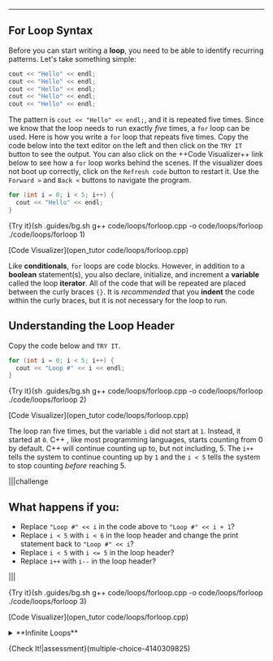 ---

## For Loop Syntax
Before you can start writing a **loop**, you need to be able to identify recurring patterns. Let's take something simple:

```c++
cout << "Hello" << endl;
cout << "Hello" << endl;
cout << "Hello" << endl;
cout << "Hello" << endl;
cout << "Hello" << endl;
```

The pattern is `cout << "Hello" << endl;`, and it is repeated five times. Since we know that the loop needs to run exactly *five* times, a `for` loop can be used. Here is how you write a `for` loop that repeats five times. Copy the code below into the text editor on the left and then click on the `TRY IT` button to see the output. You can also click on the ++Code Visualizer++ link below to see how a `for` loop works behind the scenes. If the visualizer does not boot up correctly, click on the `Refresh code` button to restart it. Use the `Forward >` and `Back <` buttons to navigate the program.

```c++
for (int i = 0; i < 5; i++) {
  cout << "Hello" << endl;
}
```

{Try it}(sh .guides/bg.sh g++ code/loops/forloop.cpp -o code/loops/forloop ./code/loops/forloop 1)

[Code Visualizer](open_tutor code/loops/forloop.cpp)

Like **conditionals**, `for` loops are code blocks. However, in addition to a **boolean** statement(s), you also declare, initialize, and increment a **variable** called the loop **iterator**. All of the code that will be repeated are placed between the curly braces `{}`. It is *recommended* that you **indent** the code within the curly braces, but it is not necessary for the loop to run.

## Understanding the Loop Header
Copy the code below and `TRY IT`.

```c++
for (int i = 0; i < 5; i++) {
  cout << "Loop #" << i << endl;
}
```

{Try it}(sh .guides/bg.sh g++ code/loops/forloop.cpp -o code/loops/forloop ./code/loops/forloop 2)

[Code Visualizer](open_tutor code/loops/forloop.cpp)

The loop ran five times, but the variable `i` did not start at `1`. Instead, it started at `0`. C++ , like most programming languages, starts counting from 0 by default. C++ will continue counting up to, but not including, 5. The `i++` tells the system to continue counting up by `1` and the `i < 5` tells the system to stop counting *before* reaching 5.

|||challenge
## What happens if you:
* Replace `"Loop #" << i` in the code above to `"Loop #" << i + 1`?
* Replace `i < 5` with `i < 6` in the loop header and change the print statement back to `"Loop #" << i`?
* Replace `i < 5` with `i <= 5` in the loop header?
* Replace `i++` with `i--` in the loop header?

|||

{Try it}(sh .guides/bg.sh g++ code/loops/forloop.cpp -o code/loops/forloop ./code/loops/forloop 3)

[Code Visualizer](open_tutor code/loops/forloop.cpp)

<details><summary>**Infinite Loops**</summary>If you aren't careful, you can wind up with an **infinite loop**. This means that you have a loop that never ends. In the example above, if you change `i++` to `i--` then `i` will decrease by 1 after every iteration. This causes the loop iterator to never reach its specified value. The boolean expression continues to be true and the system continues to print until it times out. Always check your loop header to ensure that it does what you intend for it to do.</details>

{Check It!|assessment}(multiple-choice-4140309825)
